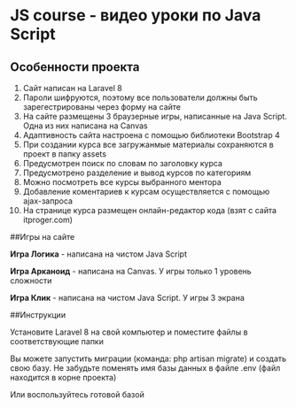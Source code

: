 # JS course - видео уроки по Java Script
## Особенности проекта
<ol>
  <li>Сайт написан на Laravel 8</li>
  <li>Пароли шифруются, поэтому все пользователи должны быть зарегестрированы через форму на сайте</li>
  <li>На сайте размещены 3 браузерные игры, написанные на Java Script. Одна из них написана на Canvas</li>
  <li>Адаптивность сайта настроена с помощью библиотеки Bootstrap 4</li>
  <li>При создании курса все загружанмые материалы сохраняются в проект в папку assets</li>
  <li>Предусмотрен поиск по словам по заголовку курса</li>
  <li>Предусмотрено разделение и вывод курсов по категориям</li>
  <li>Можно посмотреть все курсы выбранного ментора</li>
  <li>Добавление коментариев к курсам осуществляется с помощью ajax-запроса</li>
  <li>На странице курса размещен онлайн-редактор кода (взят с сайта itproger.com)</li>
</ol>
##Игры на сайте
<p><b>Игра Логика</b> - написана на чистом Java Script</p>
<p><b>Игра Арканоид</b> - написана на Canvas. У игры только 1 уровень сложности</p>
<p><b>Игра Клик</b> - написана на чистом Java Script. У игры 3 экрана</p>
##Инструкции
<p>Установите Laravel 8 на свой компьютер и поместите файлы в соответствующие папки</p>
<p>Вы можете запустить миграции (команда: php artisan migrate) и создать свою базу. Не забудьте поменять имя базы данных в файле .env (файл находится в корне проекта)</p>
<p>Или воспользуйтесь готовой базой</p>
